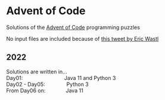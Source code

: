 # Advent of Code

Solutions of the [Advent of Code](https://adventofcode.com/2022/about) programming puzzles  

No input files are included because of [this tweet by Eric Wastl](https://twitter.com/ericwastl/status/1465805354214830081)

## 2022
Solutions are written in...  
Day01: &emsp; &emsp; &emsp; &emsp; &emsp; &emsp; Java 11 and Python 3  
Day02 - Day05: &emsp; &emsp; &emsp; Python 3  
From Day06 on: &emsp; &ensp; &ensp; &ensp; Java 11
